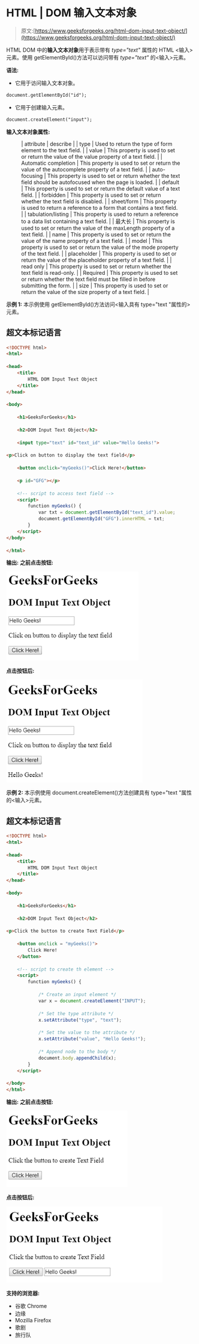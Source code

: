 # HTML | DOM 输入文本对象

> 原文:[https://www.geeksforgeeks.org/html-dom-input-text-object/](https://www.geeksforgeeks.org/html-dom-input-text-object/)

HTML DOM 中的**输入文本对象**用于表示带有 *type="text"* 属性的 HTML <输入>元素。使用 getElementById()方法可以访问带有 *type="text"* 的<输入>元素。

**语法:**

*   它用于访问输入文本对象。

```html
document.getElementById("id");
```

*   它用于创建输入元素。

```html
document.createElement("input");
```

**输入文本对象属性:**

<figure class="table">

| attribute | describe |
| type | Used to return the type of form element to the text field. |
| value | This property is used to set or return the value of the value property of a text field. |
| Automatic completion | This property is used to set or return the value of the autocomplete property of a text field. |
| auto-focusing | This property is used to set or return whether the text field should be autofocused when the page is loaded. |
| default | This property is used to set or return the default value of a text field. |
| forbidden | This property is used to set or return whether the text field is disabled. |
| sheet/form | This property is used to return a reference to a form that contains a text field. |
| tabulation/listing | This property is used to return a reference to a data list containing a text field. |
| 最大长 | This property is used to set or return the value of the maxLength property of a text field. |
| name | This property is used to set or return the value of the name property of a text field. |
| model | This property is used to set or return the value of the mode property of the text field. |
| placeholder | This property is used to set or return the value of the placeholder property of a text field. |
| read only | This property is used to set or return whether the text field is read-only. |
| Required | This property is used to set or return whether the text field must be filled in before submitting the form. |
| size | This property is used to set or return the value of the size property of a text field. |

</figure>

**示例 1:** 本示例使用 getElementById()方法访问<输入具有 type="text "属性的>元素。

## 超文本标记语言

```html
<!DOCTYPE html>
<html>

<head>
    <title>
        HTML DOM Input Text Object
    </title>
</head>  

<body>

    <h1>GeeksForGeeks</h1>

    <h2>DOM Input Text Object</h2>

    <input type="text" id="text_id" value="Hello Geeks!">

<p>Click on button to display the text field</p>

    <button onclick="myGeeks()">Click Here!</button>

    <p id="GFG"></p>

    <!-- script to access text field -->
    <script>
        function myGeeks() {
            var txt = document.getElementById("text_id").value;
            document.getElementById("GFG").innerHTML = txt;
        }
    </script>
</body>

</html>                   
```

**输出:**
**之前点击按钮:**

![](img/5fb7344e6e7a916c1a2f56c227ca0949.png)

**点击按钮后:**

![](img/d4fed9d07699fdb7afdb5f70c980a83e.png)

**示例 2:** 本示例使用 document.createElement()方法创建具有 type="text "属性的<输入>元素。

## 超文本标记语言

```html
<!DOCTYPE html>
<html>

<head>
    <title>
        HTML DOM Input Text Object
    </title>
</head>  

<body>

    <h1>GeeksForGeeks</h1>

    <h2>DOM Input Text Object</h2>

<p>Click the button to create Text Field</p>

    <button onclick = "myGeeks()">
        Click Here!
    </button>

    <!-- script to create th element -->
    <script>
        function myGeeks() {

            /* Create an input element */
            var x = document.createElement("INPUT");

            /* Set the type attribute */
            x.setAttribute("type", "text");

            /* Set the value to the attribute */
            x.setAttribute("value", "Hello Geeks!");

            /* Append node to the body */
            document.body.appendChild(x);
        }
    </script>

</body>
</html>                   
```

**输出:**
**之前点击按钮:**

![](img/89fde7f97f7b65891456ff3752de074b.png)

**点击按钮后:**

![](img/81b48a9d0ef3ed2d3aa9da4489b7127e.png)

**支持的浏览器:**

*   谷歌 Chrome
*   边缘
*   Mozilla Firefox
*   歌剧
*   旅行队